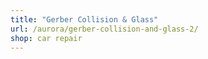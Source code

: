 ```yaml
---
title: "Gerber Collision & Glass"
url: /aurora/gerber-collision-and-glass-2/
shop: car repair
---
```

